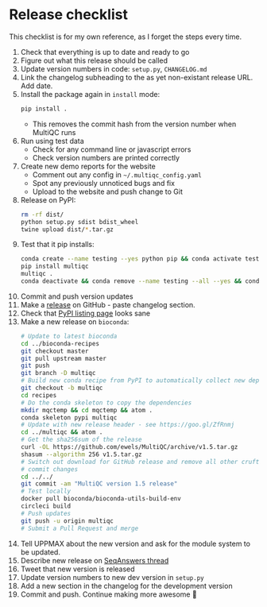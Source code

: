 # Release checklist
This checklist is for my own reference, as I forget the steps every time.

1. Check that everything is up to date and ready to go
2. Figure out what this release should be called
3. Update version numbers in code: `setup.py`, `CHANGELOG.md`
4. Link the changelog subheading to the as yet non-existant release URL. Add date.
5. Install the package again in `install` mode:
    ```bash
    pip install .
    ```
    * This removes the commit hash from the version number when MultiQC runs
6. Run using test data
    * Check for any command line or javascript errors
    * Check version numbers are printed correctly
7. Create new demo reports for the website
    * Comment out any config in `~/.multiqc_config.yaml`
    * Spot any previously unnoticed bugs and fix
    * Upload to the website and push change to Git
8. Release on PyPI:
    ```bash
    rm -rf dist/
    python setup.py sdist bdist_wheel
    twine upload dist/*.tar.gz
    ```
9. Test that it pip installs:
    ```bash
    conda create --name testing --yes python pip && conda activate testing
    pip install multiqc
    multiqc .
    conda deactivate && conda remove --name testing --all --yes && conda clean --all --yes
    ```
10. Commit and push version updates
11. Make a [release](https://github.com/ewels/MultiQC/releases) on GitHub - paste changelog section.
12. Check that [PyPI listing page](https://pypi.python.org/pypi/multiqc/) looks sane
13. Make a new release on `bioconda`:
    ```bash
    # Update to latest bioconda
    cd ../bioconda-recipes
    git checkout master
    git pull upstream master
    git push
    git branch -D multiqc
    # Build new conda recipe from PyPI to automatically collect new dependencies
    git checkout -b multiqc
    cd recipes
    # Do the conda skeleton to copy the dependencies
    mkdir mqctemp && cd mqctemp && atom .
    conda skeleton pypi multiqc
    # Update with new release header - see https://goo.gl/ZfRnmj
    cd ../multiqc && atom .
    # Get the sha256sum of the release
    curl -OL https://github.com/ewels/MultiQC/archive/v1.5.tar.gz
    shasum --algorithm 256 v1.5.tar.gz
    # Switch out download for GitHub release and remove all other cruft
    # commit changes
    cd ../../
    git commit -am "MultiQC version 1.5 release"
    # Test locally
    docker pull bioconda/bioconda-utils-build-env
    circleci build
    # Push updates
    git push -u origin multiqc
    # Submit a Pull Request and merge
    ```
14. Tell UPPMAX about the new version and ask for the module system to be updated.
15. Describe new release on [SeqAnswers thread](http://seqanswers.com/forums/showthread.php?p=195831#post195831)
16. Tweet that new version is released
17. Update version numbers to new dev version in `setup.py`
18. Add a new section in the changelog for the development version
19. Commit and push. Continue making more awesome :metal:
